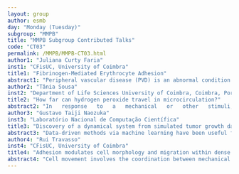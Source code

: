 ```yaml
---
layout: group
author: esmb
day: "Monday (Tuesday)"
subgroup: "MMPB"
title: "MMPB Subgroup Contributed Talks"
code: "CT03"
permalink: /MMPB/MMPB-CT03.html
author1: "Juliana Curty Faria"
inst1: "CFisUC, University of Coimbra"
title1: "Fibrinogen-Mediated Erythrocyte Adhesion"
abstract1: "Peripheral vascular disease (PVD) is an abnormal condition of blood vessels, where they become completely or partially blocked due to atherosclerosis, which is associated with increased serum levels of fibrinogen. High levels of fibrinogen may result in increased erythrocyte aggregation, leading to changes in blood rheology. Here we combine experimental micropipette assays with mathematical modeling to gain insight into the role of fibrinogen in mediating erythrocyte adhesion. The micropipette assay permits the direct visualization of the deformation of two erythrocytes as a function of fibrinogen concentration as they adhere while being pulled apart. The computational phase-field model we implement permits us to relate the morphology of the adhered erythrocytes with the pulling force they exert on each other. By comparing the erythrocyte deformations observed in the two methodologies we are able to estimate the forces the two cells exert on each other during the micropipette assay. We further compare this value with the forces measured by AFM between fibrinogen covered spheres and erythrocytes."
author2: "Tânia Sousa"
inst2: "Department of Life Sciences University of Coimbra, Coimbra, Portugal"
title2: "How far can hydrogen peroxide travel in microcirculation?"
abstract2: "In   response   to   a   mechanical   or   other   stimuli,   vascular   endothelial   cells   release superoxide to the extracellular medium. Part of this superoxide is readily dismutated into hydrogen peroxide, which can act as an autocrine and/or a paracrine signalling agent. In this work we developed a computer simulation to quantify the restrictions of hydrogen peroxide signalling in capillaries and arterioles. This computer simulation considered   the   following   processes:  the   superoxide   dismutation;   the superoxide/hydrogen peroxide release by endothelial cells and uptake by erythrocytes and endothelial cells; and the diffusion and transport of hydrogen peroxide/superoxide by the blood flow. It is assumed that superoxide is produced in a ring of endothelial cells with 20μm length.  For plausible cellular rates of superoxide production, local hydrogen peroxide concentrations  in blood plasma  may reach ~0.1 μM. Maximal concentrations occur within 10 μm and 500μm of the start of the superoxide production domains, in capillaries and arterioles, respectively.  We conclude that (i) signalling through superoxide/hydrogen peroxide release to the circulation can only be autocrine in the case of the capillaries and may be paracrine in arterioles; (ii) hypothetical signalling mechanisms must be sensitive to sub-μM extracellular hydrogen peroxide concentrations,  which   requires   peroxiredoxins   or   peroxidases   acting   as   hydrogen peroxide receptors."
author3: "Gustavo Taiji Naozuka"
inst3: "Laboratório Nacional de Computação Científica"
title3: "Discovery of a dynamical system from simulated tumor growth data of a hybrid multiscale model"
abstract3: "Data-driven methods via machine learning have been useful for predicting the behavior of several complex systems in science and engineering. Recently, the Sparse Identification of Nonlinear Dynamical Systems (SINDy) method has been proposed to discover underlying governing equations from measurement data. This approach assumes that most physical systems have only a few relevant terms to the dynamics and depends on determining the best value for a threshold parameter, which eliminates non-important terms of the governing equations. However, this choice needs to be performed exhaustively, evaluating the Pareto frontier that balances model complexity and accuracy. On the other hand, sensitivity analysis (SA) is a technique that allows ranking the importance of the parameters with respect to the quantity of interest. In this work, we modify the original SINDy implementation replacing the definition of the threshold parameter with a sensitivity analysis method. The SINDy-SA method is applied to capture the dynamical system from time evolution data of different tumor phenotypes. The data are collected from a simulation of a hybrid multiscale model for tumor growth. Besides retrieving the governing equations from data, the proposed approach is automated and able to reduce high complexity models to low complexity systems of ordinary differential equations."
author4: "Rui Travasso"
inst4: "CFisUC, University of Coimbra"
title4: "Adhesion modulates cell morphology and migration within dense fibrous networks"
abstract4: "Cell movement involves the coordination between mechanical forces, biochemical regulatory pathways and environmental cues. In particular, epithelial cancer cells have to employ mechanical strategies in order to migrate through the tissue's basement membrane and infiltrate the bloodstream during the invasion stage of metastasis. In this work we explore how mechanical interactions such as spatial restriction and adhesion affect migration of a self-propelled droplet in dense fibrous media. We have performed a systematic analysis using the phase-field model and a vertex model, and we propose a novel approach to simulate cell migration with dissipative particle dynamics modelling. With this purpose we have measured in our simulation the cell's velocity and quantified its morphology as a function of the fibre density and of its adhesiveness to the matrix fibres. Furthermore, we have compared our results to a previous in vitro migration assay of fibrosarcoma cells in fibrous matrices. Our results indicate that adhesiveness is critical for cell migration, by modulating cell morphology in crowded environments and by enhancing cell velocity. In addition, we explore the morphology of epithelial tissues after multiple events of cell extrusion."
---
```

